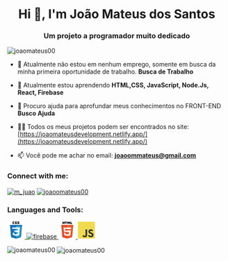 <h1 align="center">Hi 👋, I'm João Mateus dos Santos</h1>
<h3 align="center">Um projeto a programador muito dedicado</h3>

<p align="left"> <img src="https://komarev.com/ghpvc/?username=joaomateus00&label=Profile%20views&color=0e75b6&style=flat" alt="joaomateus00" /> </p>

- 🔭 Atualmente não estou em nenhum emprego, somente em busca da minha primeira oportunidade de trabalho. **Busca de Trabalho**

- 🌱 Atualmente estou aprendendo **HTML,CSS, JavaScript, Node.Js, React, Firebase**

- 🤝 Procuro ajuda para aprofundar meus conhecimentos no FRONT-END **Busco Ajuda**

- 👨‍💻 Todos os meus projetos podem ser encontrados no site: [https://joaomateusdevelopment.netlify.app/](https://joaomateusdevelopment.netlify.app/)

- 📫 Você pode me achar no email: **joaoommateus@gmail.com**

<h3 align="left">Connect with me:</h3>
<p align="left">
<a href="https://twitter.com/m_juao" target="blank"><img align="center" src="https://raw.githubusercontent.com/rahuldkjain/github-profile-readme-generator/master/src/images/icons/Social/twitter.svg" alt="m_juao" height="30" width="40" /></a>
<a href="https://instagram.com/joaoomateus00" target="blank"><img align="center" src="https://raw.githubusercontent.com/rahuldkjain/github-profile-readme-generator/master/src/images/icons/Social/instagram.svg" alt="joaoomateus00" height="30" width="40" /></a>
</p>

<h3 align="left">Languages and Tools:</h3>
<p align="left"> <a href="https://www.w3schools.com/css/" target="_blank" rel="noreferrer"> <img src="https://raw.githubusercontent.com/devicons/devicon/master/icons/css3/css3-original-wordmark.svg" alt="css3" width="40" height="40"/> </a> <a href="https://firebase.google.com/" target="_blank" rel="noreferrer"> <img src="https://www.vectorlogo.zone/logos/firebase/firebase-icon.svg" alt="firebase" width="40" height="40"/> </a> <a href="https://www.w3.org/html/" target="_blank" rel="noreferrer"> <img src="https://raw.githubusercontent.com/devicons/devicon/master/icons/html5/html5-original-wordmark.svg" alt="html5" width="40" height="40"/> </a> <a href="https://developer.mozilla.org/en-US/docs/Web/JavaScript" target="_blank" rel="noreferrer"> <img src="https://raw.githubusercontent.com/devicons/devicon/master/icons/javascript/javascript-original.svg" alt="javascript" width="40" height="40"/> </a> </p>

<p><img align="left" src="https://github-readme-stats.vercel.app/api/top-langs?username=joaomateus00&show_icons=true&locale=en&layout=compact" alt="joaomateus00" /></p>

<p>&nbsp;<img align="center" src="https://github-readme-stats.vercel.app/api?username=joaomateus00&show_icons=true&locale=en" alt="joaomateus00" /></p>
